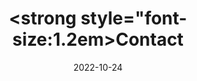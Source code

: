 ---
title: <strong style="font-size:1.2em>Contact</strong>
date: 2022-10-24

type: landing
sections:
  - block: contact
    content:
      title: Contact
      text: |-
        <div>
            <h2 style="text-align: center; font-size: 1.5em; font-weight: bold;">석사/박사 신입생 및 학부 연구생 모집</h2>
            <hr style="border: none; border-top: 2px solid #000; width: 100%; margin: 10px 0;">
            <h2> </h2>
            <strong style="font-size: 1.2em;">연구 분야</strong>
          <ul style="font-size: 0.9em;line-height: 1.0">
            <li>SoC / NoC / 3D-NoC</li>
            <li>Computer Architecture (Processor, Memory, etc.)</li>
            <li>Machine Learning</li>
            <li>System-level Design (ESL, High-level Synthesis)</li>
          </ul>

          <strong style="font-size: 1.2em;">전일제 대학원생 지원</strong>
          <ul style="font-size: 0.9em;line-height: 1.0;">
            <li>등록금 지원 및 매월 일정액의 연구장려금 지원</li>
            <li>쾌적한 연구 환경 지원</li>
            <li>다양한 분야의 Project 참여 기회 제공</li>
          </ul>

          <strong style="font-size: 1.2em;">신청 요건</strong>
          <ul style="font-size: 0.9em;line-height: 1.0;">
            <li>상위 수준에서 SoC 및 NoC 설계에 관심있는 학생</li>
            <li>C/C++, SystemC 또는 VerilogHDL에 관심있는 학생</li>
            <li>Computer Architecture Simulator (GEM5, SniperSim, ChampSim, etc.)를 활용한 연구에 관심있는 학생</li>
            <li>인공지능 연산 가속을 위한 HW/SW (CPU, GPU / pytorch, tensorflow, etc.)에 관심있는 학생</li>
          </ul>

          <strong style="font-size: 1.2em;">지원 문의</strong>
          <ul style="font-size: 0.9em;line-height: 1.0;">
            <lib>담당자:최지훈, jihun5029@g.skku.edu </lib>
            <lib>성균관대학교 자연과학캠퍼스 반도체관 400525호, 031-299-4659</lib>
          </ul>
        </div>

        <div style="text-align: center;">
          <strong style="font-size: 2em;">We look forward to your visit!</strong>
          <iframe src="https://www.google.com/maps/embed?pb=!1m18!1m12!1m3!1d1690.2647551555526!2d126.97565528577572!3d37.293152908722476!2m3!1f0!2f0!3f0!3m2!1i1024!2i768!4f13.1!3m3!1m2!1s0x357b42c9b51ef153%3A0x887cd759cdafeca1!2z7ISx6reg6rSA64yA7ZWZ6rWQIOuwmOuPhOyytOq0gCAo7J6Q7Jew6rO87ZWZ7Lqg7Y287IqkKQ!5e0!3m2!1sko!2skr!4v1720586279477!5m2!1sko!2skr" width="1000" height="550" style="border:0;" allowfullscreen="" loading="lazy" referrerpolicy="no-referrer-when-downgrade"></iframe>
        </div>
      email: 담당자:최지훈, jihun5029@g.skku.edu 
      phone: 성균관대학교 자연과학캠퍼스 반도체관 400525호, 031-299-4659
      autolink: false




---